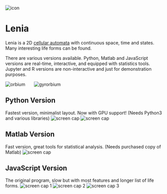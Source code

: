 ![icon](https://github.com/Chakazul/Lenia/blob/master/Screencap/icon2.png)
# Lenia
Lenia is a 2D [cellular automata](https://en.wikipedia.org/wiki/Cellular_automaton) with continuous space, time and states. Many interesting life forms can be found.

There are various versions available. Python, Matlab and JavaScript versions are real-time, interactive, and equipped with statistics tools. Jupyter and R versions are non-interactive and just for demonstration purposes.

![orbium](https://github.com/Chakazul/Lenia/blob/master/Screencap/orbium-ezgif.gif)&nbsp;&nbsp;&nbsp;&nbsp;&nbsp;&nbsp;
![gyrorbium](https://github.com/Chakazul/Lenia/blob/master/Screencap/gyrorbium-ezgif.gif)

## Python Version
Fastest version, minimalist layout. Now with GPU support! (Needs Python3 and various libraries)
![screen cap](https://github.com/Chakazul/Lenia/blob/master/Screencap/Python3.png)
![screen cap](https://github.com/Chakazul/Lenia/blob/master/Screencap/Python4.png)

## Matlab Version
Fast version, great tools for statistical analysis. (Needs purchased copy of Matlab)
![screen cap](https://github.com/Chakazul/Lenia/blob/master/Screencap/Matlab.png)

## JavaScript Version
The original program, slow but with most features and longer list of life forms.
![screen cap 1](https://github.com/Chakazul/Lenia/blob/master/Screencap/JavaScript.png)
![screen cap 2](https://github.com/Chakazul/Lenia/blob/master/Screencap/JavaScript2.png)
![screen cap 3](https://github.com/Chakazul/Lenia/blob/master/Screencap/JavaScript3.png)
